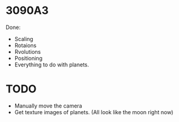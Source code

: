# 3090A3

Done:
- Scaling
- Rotaions
- Rvolutions
- Positioning
- Everything to do with planets.

# TODO
- Manually move the camera
- Get texture images of planets. (All look like the moon right now)
